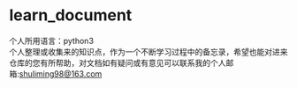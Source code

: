 # learn_document
个人所用语言：python3  
个人整理或收集来的知识点，作为一个不断学习过程中的备忘录，希望也能对进来仓库的您有所帮助，对文档如有疑问或有意见可以联系我的个人邮箱:shuliming98@163.com 
